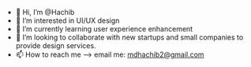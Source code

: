 - 👋 Hi, I’m @Hachib
- 👀 I’m interested in UI/UX design
- 🌱 I’m currently learning user experience enhancement
- 💞️ I’m looking to collaborate with new startups and small companies to provide design services.
- 📫 How to reach me --> email me: mdhachib2@gmail.com

<!---
Hachib/Hachib is a ✨ special ✨ repository because its `README.md` (this file) appears on your GitHub profile.
You can click the Preview link to take a look at your changes.
--->
